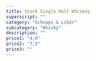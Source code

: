 ```yaml
---
title: Stork Single Malt Whiskey
superscript: ""
category: "Schnaps & Likör"
subcategory: "Whisky"
description: ""
price1: "4,0"
price2: "7,5"
price3: ""
---
```

